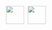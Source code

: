 <div style="display: flex; gap: 10px;">
  <img src="https://cdn.jsdelivr.net/gh/devicons/devicon@latest/icons/python/python-original.svg" width="50" />
  <img src="https://cdn.jsdelivr.net/gh/devicons/devicon@latest/icons/java/java-original.svg" width="50" />
</div>
